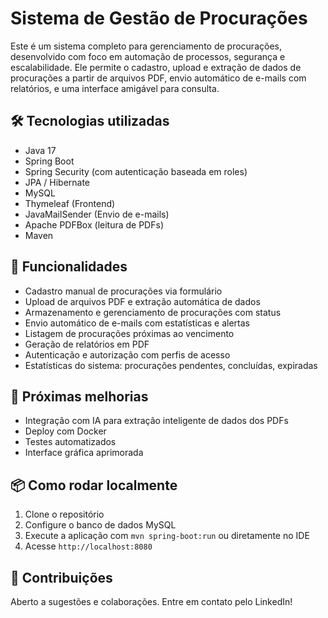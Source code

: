 # Sistema de Gestão de Procurações

Este é um sistema completo para gerenciamento de procurações, desenvolvido com foco em automação de processos, segurança e escalabilidade. Ele permite o cadastro, upload e extração de dados de procurações a partir de arquivos PDF, envio automático de e-mails com relatórios, e uma interface amigável para consulta.

## 🛠️ Tecnologias utilizadas
- Java 17
- Spring Boot
- Spring Security (com autenticação baseada em roles)
- JPA / Hibernate
- MySQL
- Thymeleaf (Frontend)
- JavaMailSender (Envio de e-mails)
- Apache PDFBox (leitura de PDFs)
- Maven

## 🔐 Funcionalidades
- Cadastro manual de procurações via formulário
- Upload de arquivos PDF e extração automática de dados
- Armazenamento e gerenciamento de procurações com status
- Envio automático de e-mails com estatísticas e alertas
- Listagem de procurações próximas ao vencimento
- Geração de relatórios em PDF
- Autenticação e autorização com perfis de acesso
- Estatísticas do sistema: procurações pendentes, concluídas, expiradas

## 🔄 Próximas melhorias
- Integração com IA para extração inteligente de dados dos PDFs
- Deploy com Docker
- Testes automatizados
- Interface gráfica aprimorada

## 📦 Como rodar localmente
1. Clone o repositório
2. Configure o banco de dados MySQL
3. Execute a aplicação com `mvn spring-boot:run` ou diretamente no IDE
4. Acesse `http://localhost:8080`

## 🤝 Contribuições
Aberto a sugestões e colaborações. Entre em contato pelo LinkedIn!

